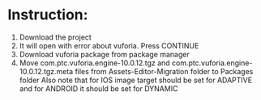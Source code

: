 # Instruction:
1. Download the project
2. It will open with error about vuforia. Press CONTINUE
3. Download vuforia package from package manager
4. Move com.ptc.vuforia.engine-10.0.12.tgz and com.ptc.vuforia.engine-10.0.12.tgz.meta files from Assets-Editor-Migration folder to Packages folder 
Also note that for IOS image target should be set for ADAPTIVE and for ANDROID it should be set for DYNAMIC
